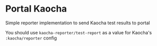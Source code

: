 # Portal Kaocha

Simple reporter implementation to send Kaocha test results to portal

You should use `kaocha-reporter/test-report` as a value for Kaocha's `:kaocha/reporter` config
